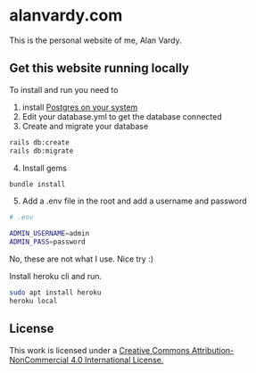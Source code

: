 # alanvardy.com

This is the personal website of me, Alan Vardy.

## Get this website running locally

To install and run you need to 

1. install [Postgres on your system](https://www.alanvardy.com/posts/7)
2. Edit your database.yml to get the database connected
3. Create and migrate your database

```bash
rails db:create
rails db:migrate
```

4. Install gems

```bash
bundle install
```

5. Add a .env file in the root and add a username and password

```bash
# .env

ADMIN_USERNAME=admin
ADMIN_PASS=password
```

No, these are not what I use. Nice try :)

Install heroku cli and run.

```bash
sudo apt install heroku
heroku local
```

## License

This work is licensed under a [Creative Commons Attribution-NonCommercial 4.0 International License.](https://creativecommons.org/licenses/by-nc/4.0/)